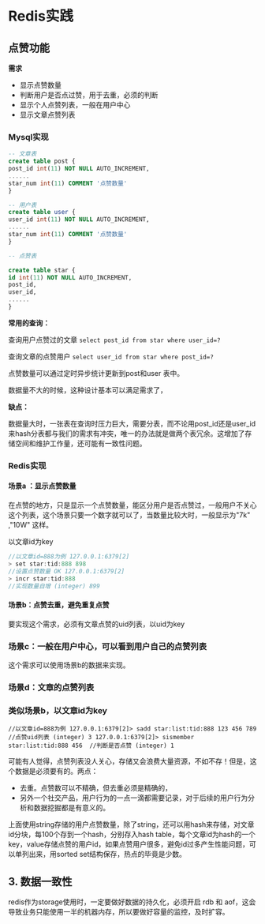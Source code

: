 # Redis实践

## 点赞功能

**需求**

- 显示点赞数量
- 判断用户是否点过赞，用于去重，必须的判断
- 显示个人点赞列表，一般在用户中心
- 显示文章点赞列表

### Mysql实现

```sql
-- 文章表
create table post {        
post_id int(11) NOT NULL AUTO_INCREMENT,        
......        
star_num int(11) COMMENT '点赞数量'
}

-- 用户表
create table user {        
user_id int(11) NOT NULL AUTO_INCREMENT,        
......        
star_num int(11) COMMENT '点赞数量'
}

-- 点赞表

create table star {        
id int(11) NOT NULL AUTO_INCREMENT,        
post_id,        
user_id,        
......
}
```

**常用的查询：**

查询用户点赞过的文章 `select post_id from star where user_id=?`

查询文章的点赞用户 `select user_id from star where post_id=?`

点赞数量可以通过定时异步统计更新到post和user 表中。

数据量不大的时候，这种设计基本可以满足需求了，

**缺点：**

数据量大时，一张表在查询时压力巨大，需要分表，而不论用post_id还是user_id来hash分表都与我们的需求有冲突，唯一的办法就是做两个表冗余。这增加了存储空间和维护工作量，还可能有一致性问题。

### Redis实现

#### 场景a ：显示点赞数量

在点赞的地方，只是显示一个点赞数量，能区分用户是否点赞过，一般用户不关心这个列表，这个场景只要一个数字就可以了，当数量比较大时，一般显示为"7k" ,"10W" 这样。

以文章id为key

```java
//以文章id=888为例 127.0.0.1:6379[2]
> set star:tid:888 898 
//设置点赞数量 OK 127.0.0.1:6379[2]
> incr star:tid:888 
//实现数量自增 (integer) 899
```

#### 场景b：点赞去重，避免重复点赞

要实现这个需求，必须有文章点赞的uid列表，以uid为key

### 场景c：一般在用户中心，可以看到用户自己的点赞列表

这个需求可以使用场景b的数据来实现。

### 场景d：文章的点赞列表

### 类似场景b，以文章id为key

```
//以文章id=888为例 127.0.0.1:6379[2]> sadd star:list:tid:888 123 456 789  //点赞uid列表 (integer) 3 127.0.0.1:6379[2]> sismember star:list:tid:888 456  //判断是否点赞 (integer) 1
```

可能有人觉得，点赞列表没人关心，存储又会浪费大量资源，不如不存！但是，这个数据是必须要有的。两点：

- 去重。点赞数可以不精确，但去重必须是精确的，
- 另外一个社交产品，用户行为的一点一滴都需要记录，对于后续的用户行为分析和数据挖掘都是有意义的。

上面使用string存储的用户点赞数量，除了string，还可以用hash来存储，对文章id分块，每100个存到一个hash，分别存入hash table，每个文章id为hash的一个key，value存储点赞的用户id，如果点赞用户很多，避免id过多产生性能问题，可以单列出来，用sorted set结构保存，热点的毕竟是少数。

## 3. 数据一致性

redis作为storage使用时，一定要做好数据的持久化，必须开启 rdb 和 aof，这会导致业务只能使用一半的机器内存，所以要做好容量的监控，及时扩容。